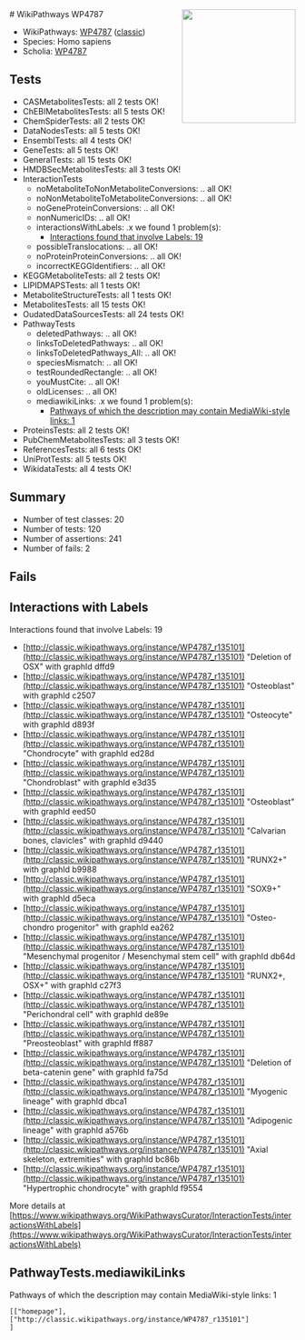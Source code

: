 <img style="float: right; width: 200px" src="https://upload.wikimedia.org/wikipedia/commons/thumb/8/83/Wplogo_with_text_500.png/640px-Wplogo_with_text_500.png" />
# WikiPathways WP4787

* WikiPathways: [WP4787](https://wikipathways.org/pathways/WP4787) ([classic](https://classic.wikipathways.org/instance/WP4787))
* Species: Homo sapiens
* Scholia: [WP4787](https://scholia.toolforge.org/wikipathways/WP4787)
## Tests
* CASMetabolitesTests: all 2 tests OK!
* ChEBIMetabolitesTests: all 5 tests OK!
* ChemSpiderTests: all 2 tests OK!
* DataNodesTests: all 5 tests OK!
* EnsemblTests: all 4 tests OK!
* GeneTests: all 5 tests OK!
* GeneralTests: all 15 tests OK!
* HMDBSecMetabolitesTests: all 3 tests OK!
* InteractionTests
    * noMetaboliteToNonMetaboliteConversions: .. all OK!
    * noNonMetaboliteToMetaboliteConversions: .. all OK!
    * noGeneProteinConversions: .. all OK!
    * nonNumericIDs: .. all OK!
    * interactionsWithLabels: .x we found 1 problem(s):
        * [Interactions found that involve Labels: 19](#fe97a8c1)
    * possibleTranslocations: .. all OK!
    * noProteinProteinConversions: .. all OK!
    * incorrectKEGGIdentifiers: .. all OK!
* KEGGMetaboliteTests: all 2 tests OK!
* LIPIDMAPSTests: all 1 tests OK!
* MetaboliteStructureTests: all 1 tests OK!
* MetabolitesTests: all 15 tests OK!
* OudatedDataSourcesTests: all 24 tests OK!
* PathwayTests
    * deletedPathways: .. all OK!
    * linksToDeletedPathways: .. all OK!
    * linksToDeletedPathways_All: .. all OK!
    * speciesMismatch: .. all OK!
    * testRoundedRectangle: .. all OK!
    * youMustCite: .. all OK!
    * oldLicenses: .. all OK!
    * mediawikiLinks: .x we found 1 problem(s):
        * [Pathways of which the description may contain MediaWiki-style links: 1](#da69cf45)
* ProteinsTests: all 2 tests OK!
* PubChemMetabolitesTests: all 3 tests OK!
* ReferencesTests: all 6 tests OK!
* UniProtTests: all 5 tests OK!
* WikidataTests: all 4 tests OK!


## Summary

* Number of test classes: 20
* Number of tests: 120
* Number of assertions: 241
* Number of fails: 2

## Fails

<a name="fe97a8c1" />

## Interactions with Labels

Interactions found that involve Labels: 19

* [http://classic.wikipathways.org/instance/WP4787_r135101](http://classic.wikipathways.org/instance/WP4787_r135101) "Deletion of OSX" with graphId dffd9
* [http://classic.wikipathways.org/instance/WP4787_r135101](http://classic.wikipathways.org/instance/WP4787_r135101) "Osteoblast" with graphId c2507
* [http://classic.wikipathways.org/instance/WP4787_r135101](http://classic.wikipathways.org/instance/WP4787_r135101) "Osteocyte" with graphId d893f
* [http://classic.wikipathways.org/instance/WP4787_r135101](http://classic.wikipathways.org/instance/WP4787_r135101) "Chondrocyte" with graphId ed28d
* [http://classic.wikipathways.org/instance/WP4787_r135101](http://classic.wikipathways.org/instance/WP4787_r135101) "Chondroblast" with graphId e3d35
* [http://classic.wikipathways.org/instance/WP4787_r135101](http://classic.wikipathways.org/instance/WP4787_r135101) "Osteoblast" with graphId eed50
* [http://classic.wikipathways.org/instance/WP4787_r135101](http://classic.wikipathways.org/instance/WP4787_r135101) "Calvarian bones, clavicles" with graphId d9440
* [http://classic.wikipathways.org/instance/WP4787_r135101](http://classic.wikipathways.org/instance/WP4787_r135101) "RUNX2+" with graphId b9988
* [http://classic.wikipathways.org/instance/WP4787_r135101](http://classic.wikipathways.org/instance/WP4787_r135101) "SOX9+" with graphId d5eca
* [http://classic.wikipathways.org/instance/WP4787_r135101](http://classic.wikipathways.org/instance/WP4787_r135101) "Osteo-chondro progenitor" with graphId ea262
* [http://classic.wikipathways.org/instance/WP4787_r135101](http://classic.wikipathways.org/instance/WP4787_r135101) "Mesenchymal progenitor /
Mesenchymal stem cell" with graphId db64d
* [http://classic.wikipathways.org/instance/WP4787_r135101](http://classic.wikipathways.org/instance/WP4787_r135101) "RUNX2+, OSX+" with graphId c27f3
* [http://classic.wikipathways.org/instance/WP4787_r135101](http://classic.wikipathways.org/instance/WP4787_r135101) "Perichondral cell" with graphId de89e
* [http://classic.wikipathways.org/instance/WP4787_r135101](http://classic.wikipathways.org/instance/WP4787_r135101) "Preosteoblast" with graphId ff887
* [http://classic.wikipathways.org/instance/WP4787_r135101](http://classic.wikipathways.org/instance/WP4787_r135101) "Deletion of beta-catenin gene" with graphId fa75d
* [http://classic.wikipathways.org/instance/WP4787_r135101](http://classic.wikipathways.org/instance/WP4787_r135101) "Myogenic lineage" with graphId dbca1
* [http://classic.wikipathways.org/instance/WP4787_r135101](http://classic.wikipathways.org/instance/WP4787_r135101) "Adipogenic lineage" with graphId a576b
* [http://classic.wikipathways.org/instance/WP4787_r135101](http://classic.wikipathways.org/instance/WP4787_r135101) "Axial skeleton, extremities" with graphId bc86b
* [http://classic.wikipathways.org/instance/WP4787_r135101](http://classic.wikipathways.org/instance/WP4787_r135101) "Hypertrophic chondrocyte" with graphId f9554


More details at [https://www.wikipathways.org/WikiPathwaysCurator/InteractionTests/interactionsWithLabels](https://www.wikipathways.org/WikiPathwaysCurator/InteractionTests/interactionsWithLabels)

<a name="da69cf45" />

## PathwayTests.mediawikiLinks

Pathways of which the description may contain MediaWiki-style links: 1
```
[["homepage"],
["http://classic.wikipathways.org/instance/WP4787_r135101"]
]
```

